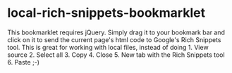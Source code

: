 local-rich-snippets-bookmarklet
===============================

This bookmarklet requires jQuery. Simply drag it to your bookmark bar and click on it to send the current page's html code to Google's Rich Snippets tool. This is great for working with local files, instead of doing 1. View source 2. Select all 3. Copy 4. Close 5. New tab with the Rich Snippets tool 6. Paste ;-)
